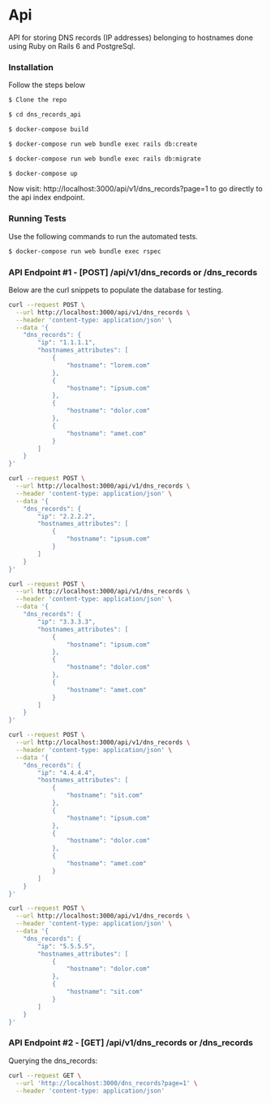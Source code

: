 # Api

API for storing DNS records (IP addresses) belonging to hostnames done using Ruby on Rails 6 and PostgreSql.

### Installation

Follow the steps below

```sh
$ Clone the repo

$ cd dns_records_api

$ docker-compose build

$ docker-compose run web bundle exec rails db:create

$ docker-compose run web bundle exec rails db:migrate

$ docker-compose up
```

Now visit: http://localhost:3000/api/v1/dns_records?page=1 to go directly to the api index endpoint.

### Running Tests

Use the following commands to run the automated tests.

```sh
$ docker-compose run web bundle exec rspec
```

### API Endpoint #1 - [POST] /api/v1/dns_records or /dns_records

Below are the curl snippets to populate the database for testing.

```sh
curl --request POST \
  --url http://localhost:3000/api/v1/dns_records \
  --header 'content-type: application/json' \
  --data '{
	"dns_records": {
		"ip": "1.1.1.1",
		"hostnames_attributes": [
			{
				"hostname": "lorem.com"
			},
			{
				"hostname": "ipsum.com"
			},
			{
				"hostname": "dolor.com"
			},
			{
				"hostname": "amet.com"
			}
		]
	}
}'

curl --request POST \
  --url http://localhost:3000/api/v1/dns_records \
  --header 'content-type: application/json' \
  --data '{
	"dns_records": {
		"ip": "2.2.2.2",
		"hostnames_attributes": [
			{
				"hostname": "ipsum.com"
			}
		]
	}
}'

curl --request POST \
  --url http://localhost:3000/api/v1/dns_records \
  --header 'content-type: application/json' \
  --data '{
	"dns_records": {
		"ip": "3.3.3.3",
		"hostnames_attributes": [
			{
				"hostname": "ipsum.com"
			},
			{
				"hostname": "dolor.com"
			},
			{
				"hostname": "amet.com"
			}
		]
	}
}'

curl --request POST \
  --url http://localhost:3000/api/v1/dns_records \
  --header 'content-type: application/json' \
  --data '{
	"dns_records": {
		"ip": "4.4.4.4",
		"hostnames_attributes": [
			{
				"hostname": "sit.com"
			},
			{
				"hostname": "ipsum.com"
			},
			{
				"hostname": "dolor.com"
			},
			{
				"hostname": "amet.com"
			}
		]
	}
}'

curl --request POST \
  --url http://localhost:3000/api/v1/dns_records \
  --header 'content-type: application/json' \
  --data '{
	"dns_records": {
		"ip": "5.5.5.5",
		"hostnames_attributes": [
			{
				"hostname": "dolor.com"
			},
			{
				"hostname": "sit.com"
			}
		]
	}
}'
```

### API Endpoint #2 - [GET] /api/v1/dns_records or /dns_records

Querying the dns_records:

```sh
curl --request GET \
  --url 'http://localhost:3000/dns_records?page=1' \
  --header 'content-type: application/json'
```
